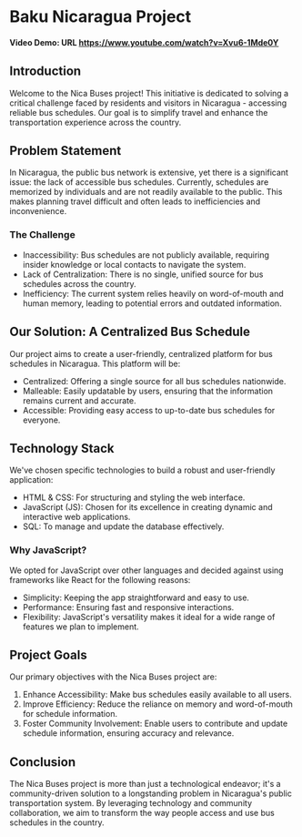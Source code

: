# Baku Nicaragua Project
#### Video Demo:  URL https://www.youtube.com/watch?v=Xvu6-1Mde0Y

## Introduction
Welcome to the Nica Buses project! This initiative is dedicated to solving a critical challenge faced by residents and visitors in Nicaragua - accessing reliable bus schedules. Our goal is to simplify travel and enhance the transportation experience across the country.

## Problem Statement
In Nicaragua, the public bus network is extensive, yet there is a significant issue: the lack of accessible bus schedules. Currently, schedules are memorized by individuals and are not readily available to the public. This makes planning travel difficult and often leads to inefficiencies and inconvenience.

### The Challenge
- Inaccessibility: Bus schedules are not publicly available, requiring insider knowledge or local contacts to navigate the system.
- Lack of Centralization: There is no single, unified source for bus schedules across the country.
- Inefficiency: The current system relies heavily on word-of-mouth and human memory, leading to potential errors and outdated information.

## Our Solution: A Centralized Bus Schedule
Our project aims to create a user-friendly, centralized platform for bus schedules in Nicaragua. This platform will be:

- Centralized: Offering a single source for all bus schedules nationwide.
- Malleable: Easily updatable by users, ensuring that the information remains current and accurate.
- Accessible: Providing easy access to up-to-date bus schedules for everyone.

## Technology Stack
We've chosen specific technologies to build a robust and user-friendly application:

- HTML & CSS: For structuring and styling the web interface.
- JavaScript (JS): Chosen for its excellence in creating dynamic and interactive web applications.
- SQL: To manage and update the database effectively.

### Why JavaScript?
We opted for JavaScript over other languages and decided against using frameworks like React for the following reasons:

- Simplicity: Keeping the app straightforward and easy to use.
- Performance: Ensuring fast and responsive interactions.
- Flexibility: JavaScript's versatility makes it ideal for a wide range of features we plan to implement.

## Project Goals
Our primary objectives with the Nica Buses project are:

1. Enhance Accessibility: Make bus schedules easily available to all users.
2. Improve Efficiency: Reduce the reliance on memory and word-of-mouth for schedule information.
3. Foster Community Involvement: Enable users to contribute and update schedule information, ensuring accuracy and relevance.

## Conclusion
The Nica Buses project is more than just a technological endeavor; it's a community-driven solution to a longstanding problem in Nicaragua's public transportation system. By leveraging technology and community collaboration, we aim to transform the way people access and use bus schedules in the country.
